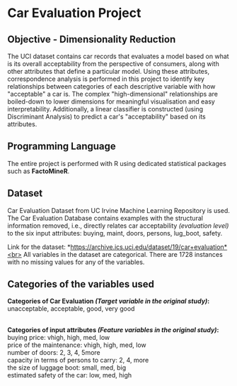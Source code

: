 # Car Evaluation Project

## Objective - Dimensionality Reduction
The UCI dataset contains car records that evaluates a model based on what is its overall acceptability from the perspective of consumers, along with other attributes that define a particular model. Using these attributes, correspondence analysis is performed in this project to identify key relationships between categories of each descriptive variable with how "acceptable" a car is. The complex "high-dimensional" relationships are boiled-down to lower dimensions for meaningful visualisation and easy interpretability.  Additionally, a linear classifier is constructed (using Discriminant Analysis) to predict a car's "acceptability" based on its attributes. 

## Programming Language
The entire project is performed with R using dedicated statistical packages such as **FactoMineR**.

## Dataset
Car Evaluation Dataset from UC Irvine Machine Learning Repository is used. The Car Evaluation Database contains examples with the structural information removed, i.e., directly relates car acceptability *(evaluation level)* to the six input attributes: buying, maint, doors, persons, lug_boot, safety.

Link for the dataset: *https://archive.ics.uci.edu/dataset/19/car+evaluation*<br>
All variables in the dataset are categorical. There are 1728 instances with no missing values for any of the variables.

## Categories of the variables used <br>
  **Categories of Car Evaluation *(Target variable in the original study)*:** <br>
  unacceptable, acceptable, good, very good <br><br>

  **Categories of input attributes *(Feature variables in the original study)*:**<br>
  buying price: vhigh, high, med, low<br>
  price of the maintenance: vhigh, high, med, low<br>
  number of doors: 2, 3, 4, 5more<br>
  capacity in terms of persons to carry: 2, 4, more<br>
  the size of luggage boot: small, med, big<br>
  estimated safety of the car: low, med, high
